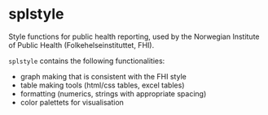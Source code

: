 # splstyle

Style functions for public health reporting, used by the Norwegian Institute of Public Health (Folkehelseinstituttet, FHI).

`splstyle` contains the following functionalities: 

- graph making that is consistent with the FHI style
- table making tools (html/css tables, excel tables)
- formatting (numerics, strings with appropriate spacing)
- color palettets for visualisation
